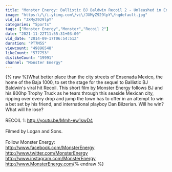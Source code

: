 ```yaml
---
title: "Monster Energy: Ballistic BJ Baldwin Recoil 2 - Unleashed in Ensenada, Mexico"
image: "https:\/\/i.ytimg.com\/vi\/JXMyZ929lpY\/hqdefault.jpg"
vid_id: "JXMyZ929lpY"
categories: "Sports"
tags: ["Monster Energy","Monster","Recoil 2"]
date: "2021-11-22T11:55:31+03:00"
vid_date: "2014-09-17T06:54:51Z"
duration: "PT7M5S"
viewcount: "49896548"
likeCount: "577753"
dislikeCount: "19991"
channel: "Monster Energy"
---
```

{% raw %}What better place than the city streets of Ensenada Mexico, the home of the Baja 1000, to set the stage for the sequel to Ballistic BJ Baldwin's viral hit Recoil. This short film by Monster Energy follows BJ and his 800hp Trophy Truck as he tears through this seaside Mexican city, ripping over every drop and jump the town has to offer in an attempt to win a bet set by his friend, and international playboy Dan Bilzerian. Will he win? What will he lose? <br /><br />RECOIL 1: <a rel="nofollow" target="blank" href="http://youtu.be/Mmh-ew1swD4">http://youtu.be/Mmh-ew1swD4</a><br /><br />Filmed by Logan and Sons.<br /><br />Follow Monster Energy:<br /><a rel="nofollow" target="blank" href="http://www.facebook.com/MonsterEnergy">http://www.facebook.com/MonsterEnergy</a><br /><a rel="nofollow" target="blank" href="http://www.twitter.com/MonsterEnergy">http://www.twitter.com/MonsterEnergy</a><br /><a rel="nofollow" target="blank" href="http://www.instagram.com/MonsterEnergy">http://www.instagram.com/MonsterEnergy</a><br /><a rel="nofollow" target="blank" href="http://www.MonsterEnergy.com">http://www.MonsterEnergy.com</a>{% endraw %}
